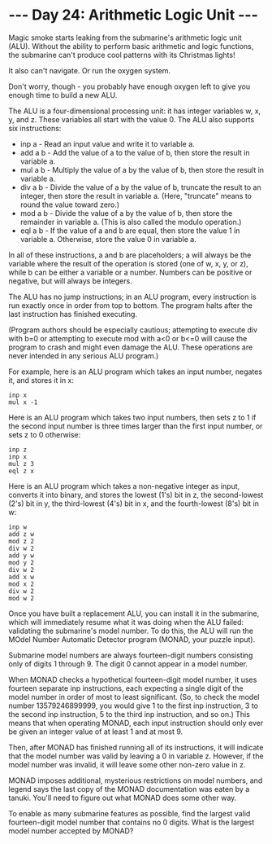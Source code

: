 # --- Day 24: Arithmetic Logic Unit ---

Magic smoke starts leaking from the submarine's arithmetic logic unit (ALU). Without the ability to perform basic arithmetic and logic functions, the submarine can't produce cool patterns with its Christmas lights!

It also can't navigate. Or run the oxygen system.

Don't worry, though - you probably have enough oxygen left to give you enough time to build a new ALU.

The ALU is a four-dimensional processing unit: it has integer variables w, x, y, and z. These variables all start with the value 0. The ALU also supports six instructions:

- inp a - Read an input value and write it to variable a.
- add a b - Add the value of a to the value of b, then store the result in variable a.
- mul a b - Multiply the value of a by the value of b, then store the result in variable a.
- div a b - Divide the value of a by the value of b, truncate the result to an integer, then store the result in variable a. (Here, "truncate" means to round the value toward zero.)
- mod a b - Divide the value of a by the value of b, then store the remainder in variable a. (This is also called the modulo operation.)
- eql a b - If the value of a and b are equal, then store the value 1 in variable a. Otherwise, store the value 0 in variable a.

In all of these instructions, a and b are placeholders; a will always be the variable where the result of the operation is stored (one of w, x, y, or z), while b can be either a variable or a number. Numbers can be positive or negative, but will always be integers.

The ALU has no jump instructions; in an ALU program, every instruction is run exactly once in order from top to bottom. The program halts after the last instruction has finished executing.

(Program authors should be especially cautious; attempting to execute div with b=0 or attempting to execute mod with a<0 or b<=0 will cause the program to crash and might even damage the ALU. These operations are never intended in any serious ALU program.)

For example, here is an ALU program which takes an input number, negates it, and stores it in x:

    inp x
    mul x -1

Here is an ALU program which takes two input numbers, then sets z to 1 if the second input number is three times larger than the first input number, or sets z to 0 otherwise:

    inp z
    inp x
    mul z 3
    eql z x

Here is an ALU program which takes a non-negative integer as input, converts it into binary, and stores the lowest (1's) bit in z, the second-lowest (2's) bit in y, the third-lowest (4's) bit in x, and the fourth-lowest (8's) bit in w:

    inp w
    add z w
    mod z 2
    div w 2
    add y w
    mod y 2
    div w 2
    add x w
    mod x 2
    div w 2
    mod w 2

Once you have built a replacement ALU, you can install it in the submarine, which will immediately resume what it was doing when the ALU failed: validating the submarine's model number. To do this, the ALU will run the MOdel Number Automatic Detector program (MONAD, your puzzle input).

Submarine model numbers are always fourteen-digit numbers consisting only of digits 1 through 9. The digit 0 cannot appear in a model number.

When MONAD checks a hypothetical fourteen-digit model number, it uses fourteen separate inp instructions, each expecting a single digit of the model number in order of most to least significant. (So, to check the model number 13579246899999, you would give 1 to the first inp instruction, 3 to the second inp instruction, 5 to the third inp instruction, and so on.) This means that when operating MONAD, each input instruction should only ever be given an integer value of at least 1 and at most 9.

Then, after MONAD has finished running all of its instructions, it will indicate that the model number was valid by leaving a 0 in variable z. However, if the model number was invalid, it will leave some other non-zero value in z.

MONAD imposes additional, mysterious restrictions on model numbers, and legend says the last copy of the MONAD documentation was eaten by a tanuki. You'll need to figure out what MONAD does some other way.

To enable as many submarine features as possible, find the largest valid fourteen-digit model number that contains no 0 digits. What is the largest model number accepted by MONAD?
